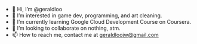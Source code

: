- 👋 Hi, I’m @geraldloo
- 👀 I’m interested in game dev, programming, and art cleaning.
- 🌱 I’m currently learning Google Cloud Development Course on Coursera.
- 💞️ I’m looking to collaborate on nothing, atm.
- 📫 How to reach me, contact me at geraldloojw@gmail.com

<!---
geraldloo/geraldloo is a ✨ special ✨ repository because its `README.md` (this file) appears on your GitHub profile.
You can click the Preview link to take a look at your changes.
--->
